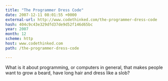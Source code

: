```yaml
---
title: "The Programmer Dress Code"
date: 2007-12-11 08:01:55 +0000
external-url: http://www.codethinked.com/the-programmer-dress-code
hash: 404c9c43e329dfd37de9d52f146d65bc
year: 2007
month: 12
scheme: http
host: www.codethinked.com
path: /the-programmer-dress-code

---
```


What is it about programming, or computers in general, that makes people want to grow a beard, have long hair and dress like a slob?
